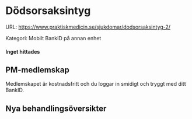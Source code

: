 # Dödsorsaksintyg

URL: https://www.praktiskmedicin.se/sjukdomar/dodsorsaksintyg-2/



Kategori: Mobilt BankID på annan enhet

#### Inget hittades

## PM-medlemskap

Medlemskapet är kostnadsfritt och du loggar in smidigt och tryggt med ditt BankID.

## Nya behandlingsöversikter

